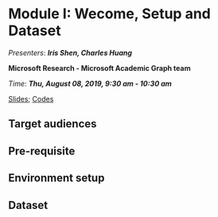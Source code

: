 # Module I: Wecome, Setup and Dataset

_Presenters_: _**Iris Shen, Charles Huang**_

**Microsoft Research - Microsoft Academic Graph team**

_Time_: _**Thu, August 08, 2019, 9:30 am - 10:30 am**_

[Slides](./Module_I_GraphKnowledgeGraph_KDD2019_HandsOn.pdf); [Codes](./GraphStatsDemo.ipynb)

## Target audiences

## Pre-requisite 

## Environment setup

## Dataset
